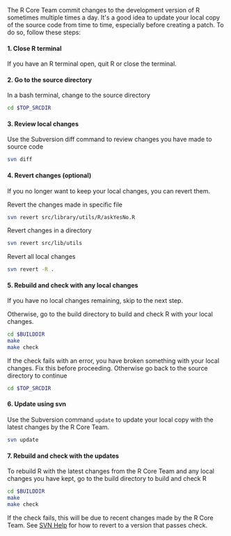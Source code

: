 The R Core Team commit changes to the development version of R sometimes
multiple times a day. It's a good idea to update your local copy of the source
code from time to time, especially before creating a patch. To do so, follow
these steps:

#### 1. Close R terminal

If you have an R terminal open, quit R or close the terminal.

#### 2. Go to the source directory

In a bash terminal, change to the source directory

```bash
cd $TOP_SRCDIR
```

#### 3. Review local changes

Use the Subversion diff command to review changes you have made to source code

```bash
svn diff
```

#### 4. Revert changes (optional)

If you no longer want to keep your local changes, you can revert them.

Revert the changes made in specific file

```bash
svn revert src/library/utils/R/askYesNo.R
```

Revert changes in a directory

```bash
svn revert src/lib/utils
```

Revert all local changes

```bash
svn revert -R .
```

#### 5. Rebuild and check with any local changes

If you have no local changes remaining, skip to the next step.

Otherwise, go to the build directory to build and check R with your local
changes.

```bash
cd $BUILDDIR
make
make check
```

If the check fails with an error, you have broken something with your local
changes. Fix this before proceeding. Otherwise go back to the source directory
to continue

```bash
cd $TOP_SRCDIR
```

#### 6. Update using svn

Use the Subversion command `update` to update your local copy with the latest
changes by the R Core Team.

```bash
svn update
```

#### 7.  Rebuild and check with the updates

To rebuild R with the latest changes from the R Core Team and any local changes
you have kept, go to the build directory to build and check R

```bash
cd $BUILDDIR
make
make check
```

If the check fails, this will be due to recent changes made by the R Core
Team. See [SVN Help](./svn_help.md) for how to revert to a version that passes
check.
